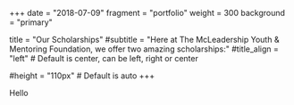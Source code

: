 +++
date = "2018-07-09"
fragment = "portfolio"
weight = 300
background = "primary"

title = "Our Scholarships"
#subtitle = "Here at The McLeadership Youth & Mentoring Foundation, we offer two amazing scholarships:"
#title_align = "left" # Default is center, can be left, right or center

#height = "110px" # Default is auto
+++

Hello